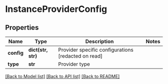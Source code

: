 # InstanceProviderConfig

## Properties
Name | Type | Description | Notes
------------ | ------------- | ------------- | -------------
**config** | **dict(str, str)** | Provider specific configurations [redacted on read] | 
**type** | **str** | Provider type | 

[[Back to Model list]](../README.md#documentation-for-models) [[Back to API list]](../README.md#documentation-for-api-endpoints) [[Back to README]](../README.md)


